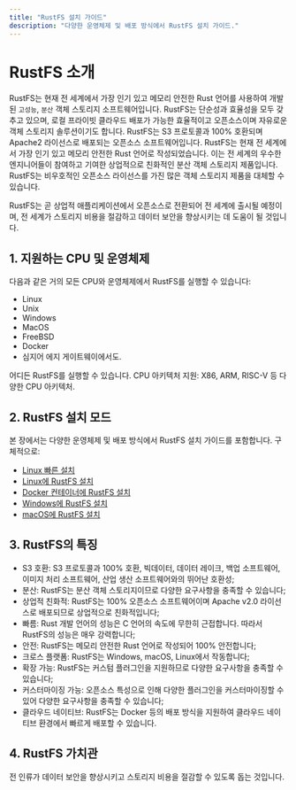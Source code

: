 ```yaml
---
title: "RustFS 설치 가이드"
description: "다양한 운영체제 및 배포 방식에서 RustFS 설치 가이드."
---
```


# RustFS 소개

RustFS는 현재 전 세계에서 가장 인기 있고 메모리 안전한 Rust 언어를 사용하여 개발된 `고성능`, `분산` 객체 스토리지 소프트웨어입니다. RustFS는 단순성과 효율성을 모두 갖추고 있으며, 로컬 프라이빗 클라우드 배포가 가능한 효율적이고 오픈소스이며 자유로운 객체 스토리지 솔루션이기도 합니다. RustFS는 S3 프로토콜과 100% 호환되며 Apache2 라이선스로 배포되는 오픈소스 소프트웨어입니다. RustFS는 현재 전 세계에서 가장 인기 있고 메모리 안전한 Rust 언어로 작성되었습니다. 이는 전 세계의 우수한 엔지니어들이 참여하고 기여한 상업적으로 친화적인 분산 객체 스토리지 제품입니다. RustFS는 비우호적인 오픈소스 라이선스를 가진 많은 객체 스토리지 제품을 대체할 수 있습니다.

RustFS는 곧 상업적 애플리케이션에서 오픈소스로 전환되어 전 세계에 출시될 예정이며, 전 세계가 스토리지 비용을 절감하고 데이터 보안을 향상시키는 데 도움이 될 것입니다.

## 1. 지원하는 CPU 및 운영체제

다음과 같은 거의 모든 CPU와 운영체제에서 RustFS를 실행할 수 있습니다:
- Linux
- Unix
- Windows
- MacOS
- FreeBSD
- Docker
- 심지어 에지 게이트웨이에서도.

어디든 RustFS를 실행할 수 있습니다. CPU 아키텍처 지원: X86, ARM, RISC-V 등 다양한 CPU 아키텍처.

## 2. RustFS 설치 모드

본 장에서는 다양한 운영체제 및 배포 방식에서 RustFS 설치 가이드를 포함합니다. 구체적으로:

- [Linux 빠른 설치](./linux/quick-start.md)
- [Linux에 RustFS 설치](./linux/index.md)
- [Docker 컨테이너에 RustFS 설치](./docker/index.md)
- [Windows에 RustFS 설치](./windows/index.md)
- [macOS에 RustFS 설치](./macos/index.md)

## 3. RustFS의 특징

- S3 호환: S3 프로토콜과 100% 호환, 빅데이터, 데이터 레이크, 백업 소프트웨어, 이미지 처리 소프트웨어, 산업 생산 소프트웨어와의 뛰어난 호환성;
- 분산: RustFS는 분산 객체 스토리지이므로 다양한 요구사항을 충족할 수 있습니다;
- 상업적 친화적: RustFS는 100% 오픈소스 소프트웨어이며 Apache v2.0 라이선스로 배포되므로 상업적으로 친화적입니다;
- 빠름: Rust 개발 언어의 성능은 C 언어의 속도에 무한히 근접합니다. 따라서 RustFS의 성능은 매우 강력합니다;
- 안전: RustFS는 메모리 안전한 Rust 언어로 작성되어 100% 안전합니다;
- 크로스 플랫폼: RustFS는 Windows, macOS, Linux에서 작동합니다;
- 확장 가능: RustFS는 커스텀 플러그인을 지원하므로 다양한 요구사항을 충족할 수 있습니다;
- 커스터마이징 가능: 오픈소스 특성으로 인해 다양한 플러그인을 커스터마이징할 수 있어 다양한 요구사항을 충족할 수 있습니다;
- 클라우드 네이티브: RustFS는 Docker 등의 배포 방식을 지원하여 클라우드 네이티브 환경에서 빠르게 배포할 수 있습니다.

## 4. RustFS 가치관

전 인류가 데이터 보안을 향상시키고 스토리지 비용을 절감할 수 있도록 돕는 것입니다.

